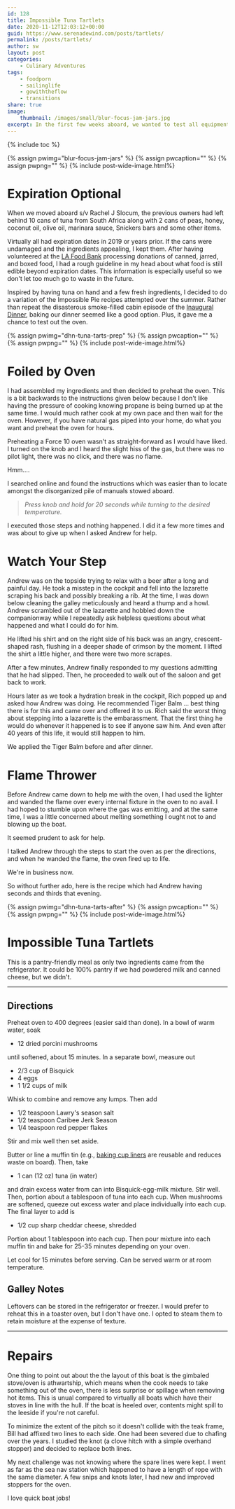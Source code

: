```yaml
---
id: 128
title: Impossible Tuna Tartlets
date: 2020-11-12T12:03:12+00:00
guid: https://www.serenadewind.com/posts/tartlets/
permalink: /posts/tartlets/
author: sw
layout: post
categories:
    - Culinary Adventures
tags:
    - foodporn
    - sailinglife
    - gowiththeflow
    - transitions
share: true
image:
    thumbnail: /images/small/blur-focus-jam-jars.jpg 
excerpt: In the first few weeks aboard, we wanted to test all equipment to make sure we can address anything that needs fixing before we cast off. Today's story features impossible tuna tarlets baked in our Force 10 oven.
---
```

{% include toc %}

{% assign pwimg="blur-focus-jam-jars" %}
{% assign pwcaption="" %}
{% assign pwpng="" %}
{% include post-wide-image.html%}

# Expiration Optional

When we moved aboard s/v Rachel J Slocum, the previous owners had left behind 10 cans of tuna from South Africa along with 2 cans of peas, honey, coconut oil, olive oil, marinara sauce, Snickers bars and some other items. 

Virtually all had expiration dates in 2019 or years prior. If the cans were undamaged and the ingredients appealing, I kept them. After having volunteered at the [LA Food Bank](https://www.lafoodbank.org/) processing donations of canned, jarred, and boxed food, I had a rough guideline in my head about what food is still edible beyond expiration dates. This information is especially useful so we don't let too much go to waste in the future.

Inspired by having tuna on hand and a few fresh ingredients, I decided to do a variation of the Impossible Pie recipes attempted over the summer. Rather than repeat the disasterous smoke-filled cabin episode of the [Inaugural Dinner](/posts/inaugural-dinner/), baking our dinner seemed like a good option. Plus, it gave me a chance to test out the oven.

{% assign pwimg="dhn-tuna-tarts-prep" %}
{% assign pwcaption="" %}
{% assign pwpng="" %}
{% include post-wide-image.html%}

# Foiled by Oven 

I had assembled my ingredients and then decided to preheat the oven. This is a bit backwards to the instructions given below because I don't like having the pressure of cooking knowing propane is being burned up at the same time. I would much rather cook at my own pace and then wait for the oven. However, if you have natural gas piped into your home, do what you want and preheat the oven for hours.

Preheating a Force 10 oven wasn't as straight-forward as I would have liked. I turned on the knob and I heard the slight hiss of the gas, but there was no pilot light, there was no click, and there was no flame. 

Hmm....

I searched online and found the instructions which was easier than to locate amongst the disorganized pile of manuals stowed aboard.

> *Press knob and hold for 20 seconds while turning to the desired temperature.* 
 
I executed those steps and nothing happened. I did it a few more times and was about to give up when I asked Andrew for help.

# Watch Your Step

Andrew was on the topside trying to relax with a beer after a long and painful day. He took a misstep in the cockpit and fell into the lazarette scraping his back and possibly breaking a rib. At the time, I was down below cleaning the galley meticulously and heard a thump and a howl. Andrew scrambled out of the lazarette and hobbled down the companionway while I repeatedly ask helpless questions about what happened and what I could do for him. 

He lifted his shirt and on the right side of his back was an angry, crescent-shaped rash, flushing in a deeper shade of crimson by the moment. I lifted the shirt a little higher, and there were two more scrapes. 

After a few minutes, Andrew finally responded to my questions admitting that he had slipped. Then, he proceeded to walk out of the saloon and get back to work. 

Hours later as we took a hydration break in the cockpit, Rich popped up and asked how Andrew was doing. He recommended Tiger Balm ... best thing there is for this and came over and offered it to us. Rich said the worst thing about stepping into a lazarette is the embarassment. That the first thing he would do whenever it happened is to see if anyone saw him. And even after 40 years of this life, it would still happen to him.

We applied the Tiger Balm before and after dinner.

# Flame Thrower

Before Andrew came down to help me with the oven, I had used the lighter and wanded the flame over every internal fixture in the oven to no avail. I had hoped to stumble upon where the gas was emitting, and at the same time, I was a little concerned about melting something I ought not to and blowing up the boat. 

It seemed prudent to ask for help.

I talked Andrew through the steps to start the oven as per the directions, and when he wanded the flame, the oven fired up to life.  

We're in business now. 

So without further ado, here is the recipe which had Andrew having seconds and thirds that evening.

{% assign pwimg="dhn-tuna-tarts-after" %}
{% assign pwcaption="" %}
{% assign pwpng="" %}
{% include post-wide-image.html%}

# Impossible Tuna Tartlets 

This is a pantry-friendly meal as only two ingredients came from the refrigerator. It could be 100% pantry if we had powdered milk and canned cheese, but we didn't. 

---

## Directions

Preheat oven to 400 degrees (easier said than done). In a bowl of warm water, soak 

 - 12 dried porcini mushrooms

until softened, about 15 minutes. In a separate bowl, measure out

 - 2/3 cup of Bisquick
 - 4 eggs
 - 1 1/2 cups of milk
 
Whisk to combine and remove any lumps. Then add 

 - 1/2 teaspoon Lawry's season salt 
 - 1/2 teaspoon Caribee Jerk Season 
 - 1/4 teaspoon red pepper flakes
 
Stir and mix well then set aside.

Butter or line a muffin tin (e.g., [baking cup liners](https://www.amazon.com/gp/product/B01KWTGAVQ/) are reusable and reduces waste on board). Then, take 

 - 1 can (12 oz) tuna (in water)

and drain excess water from can into Bisquick-egg-milk mixture. Stir well. Then, portion about a tablespoon of tuna into each cup. When mushrooms are softened, queeze out excess water and place individually into each cup. The final layer to add is 

 - 1/2 cup sharp cheddar cheese, shredded

Portion about 1 tablespoon into each cup. Then pour mixture into each muffin tin and bake for 25-35 minutes depending on your oven. 

Let cool for 15 minutes before serving. Can be served warm or at room temperature.

## Galley Notes 

Leftovers can be stored in the refrigerator or freezer. I would prefer to reheat this in a toaster oven, but I don't have one. I opted to steam them to retain moisture at the expense of texture.

---

# Repairs 

One thing to point out about the the layout of this boat is the gimbaled stove/oven is athwartship, which means when the cook needs to take something out of the oven, there is less surprise or spillage when removing hot items. This is unual compared to virtually all boats which have their stoves in line with the hull. If the boat is heeled over, contents might spill to the leeside if you're not careful. 

To minimize the extent of the pitch so it doesn't collide with the teak frame, Bill had affixed two lines to each side. One had been severed due to chafing over the years. I studied the knot (a clove hitch with a simple overhand stopper) and decided to replace both lines. 

My next challenge was not knowing where the spare lines were kept. I went as far as the sea nav station which happened to have a length of rope with the same diameter. A few snips and knots later, I had new and improved stoppers for the oven. 

I love quick boat jobs!
